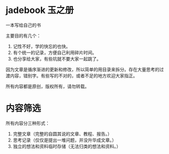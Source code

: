 # jadebook 玉之册
一本写给自己的书

主要目的有几个：
1. 记性不好，学的快忘的也快。
2. 有个统一的记录，方便自己利用碎片时间。
3. 也分享给大家，有些坑就不要大家一起跳了。

因为文章是循序渐进的更新和修改，所以简单的用目录来拆分。存在大量思考的过渡内容，错别字。有些写的不对的，或者不足的地方欢迎大家指正。

所有内容都是原创，版权所有，请勿转载。



# 内容筛选

所有内容分三种形式：

1. 完整文章（完整的自圆其说的文章、教程、报告。）
2. 思考记录（仅仅是提出一堆问题，并没升华成文章。）
3. 独立的想法和资料临时存储（无法归类的想法和资料。）